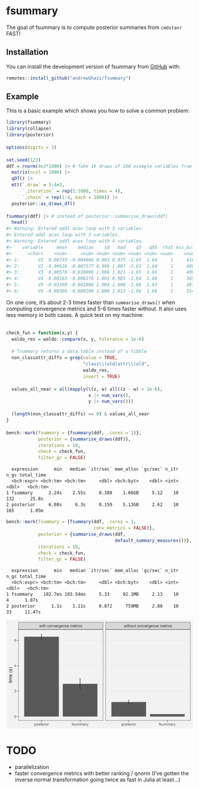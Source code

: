 
<!-- README.md is generated from README.Rmd. Please edit that file -->

# fsummary

<!-- badges: start -->
<!-- badges: end -->

The goal of fsummary is to compute posterior summaries from `cmdstanr`
FAST!

## Installation

You can install the development version of fsummary from
[GitHub](https://github.com/) with:

``` r
remotes::install_github("andrewGhazi/fsummary")
```

## Example

This is a basic example which shows you how to solve a common problem:

``` r
library(fsummary)
library(collapse)
library(posterior)

options(digits = 3)

set.seed(123)
ddf = rnorm(4e3*1000) |> # fake 1k draws of 100 example variables from each of 4 chains
  matrix(ncol = 1000) |> 
  qDT() |> 
  mtt(`.draw` = 1:4e3,
      `.iteration` = rep(1:1000, times = 4),
      `.chain` = rep(1:4, each = 1000)) |> 
  posterior::as_draws_df()

fsummary(ddf) |> # instead of posterior::summarise_draws(ddf)
  head() 
#> Warning: Entered addl acov loop with 3 variables.
#> Entered addl acov loop with 3 variables.
#> Warning: Entered addl acov loop with 4 variables.
#>    variable     mean    median    sd   mad    q5   q95  rhat ess_bulk ess_tail
#>      <char>    <num>     <num> <num> <num> <num> <num> <num>    <num>    <num>
#> 1:       V1  0.00733 -0.004966 0.993 0.975 -1.65  1.64     1     4161     3930
#> 2:       V2 -0.00628 -0.007577 0.996 1.007 -1.63  1.60     1     4099     3978
#> 3:       V3  0.00578 -0.010096 1.006 1.021 -1.65  1.66     1     4005     3807
#> 4:       V4 -0.00163 -0.006376 1.001 0.983 -1.64  1.68     1     3851     3729
#> 5:       V5 -0.03390 -0.041806 1.004 1.008 -1.66  1.63     1     3878     3891
#> 6:       V6 -0.00366 -0.000109 1.000 1.013 -1.66  1.66     1     3547     3824
```

On one core, it’s about 2-3 times faster than `summarise_draws()` when
computing convergence metrics and 5-6 times faster without. It also uses
less memory in both cases. A quick test on my machine:

``` r

check_fun = function(x,y) {
  waldo_res = waldo::compare(x, y, tolerance = 1e-6)

  # fsummary returns a data.table instead of a tibble
  non_classattr_diffs = grep(value = TRUE,
                             "class\\(old|attr\\(old",
                             waldo_res,
                             invert = TRUE)

  values_all_near = all(mapply(\(z, w) all((z - w) < 1e-6),
                               x |> num_vars(),
                               y |> num_vars()))

  (length(non_classattr_diffs) == 0) & values_all_near
}

bench::mark(fsummary = {fsummary(ddf, .cores = 1)},
            posterior = {summarise_draws(ddf)},
            iterations = 10,
            check = check_fun,
            filter_gc = FALSE)
```

      expression      min   median `itr/sec` mem_alloc `gc/sec` n_itr  n_gc total_time 
      <bch:expr> <bch:tm> <bch:tm>     <dbl> <bch:byt>    <dbl> <int> <dbl>   <bch:tm> 
    1 fsummary      2.24s    2.55s     0.388    1.66GB     5.12    10   132      25.8s 
    2 posterior     6.08s     6.3s     0.159    5.13GB     2.62    10   165      1.05m 

``` r
bench::mark(fsummary = {fsummary(ddf, .cores = 1,
                                 conv_metrics = FALSE)},
            posterior = {summarise_draws(ddf, 
                                         default_summary_measures())},
            iterations = 10,
            check = check_fun,
            filter_gc = FALSE)
```

      expression      min   median `itr/sec` mem_alloc `gc/sec` n_itr  n_gc total_time 
      <bch:expr> <bch:tm> <bch:tm>     <dbl> <bch:byt>    <dbl> <int> <dbl>   <bch:tm> 
    1 fsummary    182.7ms 183.54ms     5.33     92.1MB     2.13    10     4      1.87s 
    2 posterior      1.1s    1.11s     0.872     759MB     2.88    10    33     11.47s 

![](man/figures/comparison.png)

# TODO

- parallelization
- faster convergence metrics with better ranking / qnorm (I’ve gotten
  the inverse normal transformation going twice as fast in Julia at
  least…)
